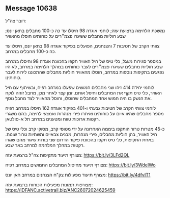 ## Message 10638

דובר צה"ל:

נמשכת הלחימה ברצועת עזה; לוחמי אוגדה 98 חיסלו עד כה כ-100 מחבלים בחאן יונס; שבע חוליות מחבלים ששיגרו פצמ״רים על כוחותינו חוסלו מהאוויר

צוותי הקרב של חטיבות 7 והצנחנים, הפועלים בפיקוד אוגדה 98 בחאן יונס, חיסלו עד כה כ-100 מחבלים במרחב.

במספר סגירות מעגל, כלי טיס של חיל האוויר תקפו בהכוונת אוגדה 98 וחיסלו במרחב שבע חוליות מחבלים ששיגרו פצמ״רים לעבר כוחותינו במהלך הלחימה במרחב, לא היו נפגעים
בתקיפות נוספות במרחב, חוסלו מהאוויר חוליות מחבלים שהתכוננו לירות לעבר כוחותינו.

לוחמי יחידה 414 זיהו שני מחבלים חמושים שפעלו במרחב רפיח, ובשיתוף עם חיל האוויר, כלי טיס תקף את המחבלים וחיסל אותם. 
זמן קצר לאחר מכן, מחבל זוהה לוקח את הנשק בו היה חמוש אחד המחבלים שחוסלו, וחוסל מהאוויר לצד מחבל נוסף.

לוחמי צוותי הקרב של חטיבות גבעתי ו-401 בפיקוד אוגדה 162 חיסלו במרחב רפיח מספר מחבלים שהיוו איום על כוחותינו ואיתרו פירי מנהרות ואמצעי לחימה, בהם משגרי רקטות ארוכות טווח ומטענים במרחב תל א-סולטאן.

כ-45 מטרות טרור הותקפו ביממה האחרונה על ידי מטוסי קרב, מסוקי קרב וכלי טיס של חיל האוויר, בהן חוליות מחבלים, פירי מנהרות, מבנים צבאיים ותשתיות טרור שונות. 
באחת התקיפות, כלי טיס תקפו בהכוונת פיקוד הדרום שני בורות שיגור מהם שוגרו רקטות במהלך המלחמה למרחב באר שבע.

מצורף תיעוד מתקיפות צה"ל ברצועת עזה: https://bit.ly/3LFd2QL

מצורף תיעוד מחיסול המחבלים החמושים במרחב רפיח: https://bit.ly/3WdeIWo

מצורף תיעוד מפעילות צק"ח הצנחנים במרחב חאן יונס: https://bit.ly/4dfvIT1

מצורפות תמונות מפעילות הכוחות ברצועת עזה: https://IDFANC.activetrail.biz/ANC26072024625459

